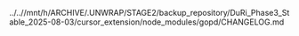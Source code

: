 ../..//mnt/h/ARCHIVE/.UNWRAP/STAGE2/backup_repository/DuRi_Phase3_Stable_2025-08-03/cursor_extension/node_modules/gopd/CHANGELOG.md